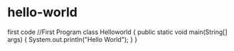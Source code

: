 # hello-world
first code
//First Program
class Helloworld {
 public static void main(String[] args) {
 System.out.println("Hello World");
 }
 }
